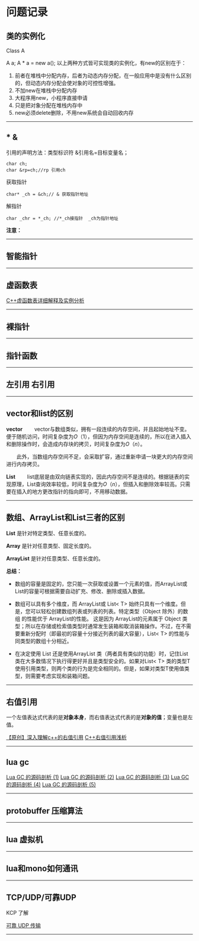 # 问题记录  

## 类的实例化

Class A

A a;
A * a = new a(); 
以上两种方式皆可实现类的实例化，有new的区别在于：
1. 前者在堆栈中分配内存，后者为动态内存分配，在一般应用中是没有什么区别的，但动态内存分配会使对象的可控性增强。
2. 不加new在堆栈中分配内存
3. 大程序用new，小程序直接申请
4. 只是把对象分配在堆栈内存中
5. new必须delete删除，不用new系统会自动回收内存

******  

## * & 

引用的声明方法：类型标识符 &引用名=目标变量名；

```
char ch;
char &rp=ch;//rp 引用ch
```
>
获取指针
```
char* _ch = &ch;// & 获取指针地址
```

>
解指针
```
char _chr = *_ch; //*_ch接指针  _ch为指针地址
```

**注意：**
******  

## 智能指针  

******

## 虚函数表

[C++虚函数表详细解释及实例分析](https://blog.csdn.net/sunshinewave/article/details/51079204?utm_source=blogxgwz0)

******  

## 裸指针  

******  

## 指针函数  

******  

## 左引用 右引用   

******  

## vector和list的区别

**vector**
　　vector与数组类似，拥有一段连续的内存空间，并且起始地址不变。便于随机访问，时间复杂度为$O（1）$，但因为内存空间是连续的，所以在进入插入和删除操作时，会造成内存块的拷贝，时间复杂度为$O（n）$。

　　此外，当数组内存空间不足，会采取扩容，通过重新申请一块更大的内存空间进行内存拷贝。

**List**
　　list底层是由双向链表实现的，因此内存空间不是连续的。根据链表的实现原理，List查询效率较低，时间复杂度为$O（n）$，但插入和删除效率较高。只需要在插入的地方更改指针的指向即可，不用移动数据。 

****** 

## 数组、ArrayList和List三者的区别 

**List** 是针对特定类型、任意长度的。

**Array** 是针对任意类型、固定长度的。

**ArrayList** 是针对任意类型、任意长度的。

**总结：**
+ 数组的容量是固定的，您只能一次获取或设置一个元素的值，而ArrayList或List<T>的容量可根据需要自动扩充、修改、删除或插入数据。

+ 数组可以具有多个维度，而 ArrayList或 List< T> 始终只具有一个维度。但是，您可以轻松创建数组列表或列表的列表。特定类型（Object 除外）的数组 的性能优于 ArrayList的性能。 这是因为 ArrayList的元素属于 Object 类型；所以在存储或检索值类型时通常发生装箱和取消装箱操作。不过，在不需要重新分配时（即最初的容量十分接近列表的最大容量），List< T> 的性能与同类型的数组十分相近。
    
+ 在决定使用 List<T> 还是使用ArrayList 类（两者具有类似的功能）时，记住List<T> 类在大多数情况下执行得更好并且是类型安全的。如果对List< T> 类的类型T 使用引用类型，则两个类的行为是完全相同的。但是，如果对类型T使用值类型，则需要考虑实现和装箱问题。

******  

## 右值引用  

一个左值表达式代表的是**对象本身**，而右值表达式代表的是**对象的值**；变量也是左值。

[【原创】深入理解c++的右值引用](https://www.cnblogs.com/cposture/p/4927712.html)
[C++右值引用浅析](https://www.cnblogs.com/concurrency/p/4066304.html)

******  

## lua gc 

[Lua GC 的源码剖析 (1)](https://blog.codingnow.com/2011/03/lua_gc_1.html)
[Lua GC 的源码剖析 (2)](https://blog.codingnow.com/2011/03/lua_gc_2.html) 
[Lua GC 的源码剖析 (3)](https://blog.codingnow.com/2011/03/lua_gc_3.html) 
[Lua GC 的源码剖析 (4)](https://blog.codingnow.com/2011/03/lua_gc_4.html)
[Lua GC 的源码剖析 (5)](https://blog.codingnow.com/2011/03/lua_gc_5.html)

******  

## protobuffer 压缩算法  

******  

## lua 虚拟机  

******  

## lua和mono如何通讯

******  

##  TCP/UDP/可靠UDP  

KCP 了解

[可靠 UDP 传输](https://blog.codingnow.com/2016/03/reliable_udp.html#comments)

******